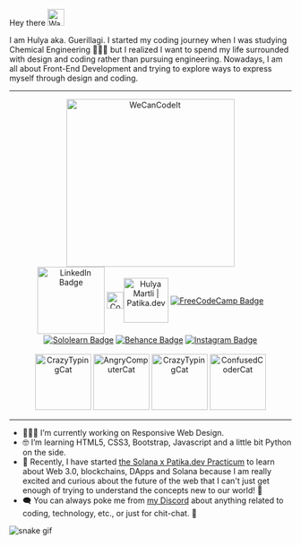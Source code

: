 <p allign="center"> Hey there <img src="https://camo.githubusercontent.com/e8e7b06ecf583bc040eb60e44eb5b8e0ecc5421320a92929ce21522dbc34c891/68747470733a2f2f6d656469612e67697068792e636f6d2f6d656469612f6876524a434c467a6361737252346961377a2f67697068792e676966" alt="Waving Hand" width="30"></p>
  <p>I am Hulya aka. Guerillagi. I started my coding journey when I was studying Chemical Engineering 👩🏻‍🔬 but I realized I want to spend my life surrounded with design and coding rather than pursuing engineering. Nowadays, I am all about Front-End Development and trying to explore ways to express myself through design and coding.</p>

<hr>
<div id="header" align="center">
    <img src="https://i.ibb.co/dQzjY98/wecancodeit.png" width="300" alt="WeCanCodeIt"><br>
      <a href="https://www.linkedin.com/in/hulyamartli/"><img width="120px" align="center" src="https://img.shields.io/badge/LinkedIn-blue?style=for-the-badge&logo=linkedin&logoColor=white" alt="LinkedIn Badge"></a>
    <a href="https://app.patika.dev/hulyamartli"><img src="https://patika-prod.s3.eu-central-1.amazonaws.com/staticFiles/cool-doge.gif" align="center" width="30px" alt="CoolDoge"></a><a href="https://app.patika.dev/hulyamartli"><img align="center" src="https://camo.githubusercontent.com/29e9bbcb9ee17b418dd900b2a87b4325c1e4a231dfdc04fd8c23687f91a22958/68747470733a2f2f676c6f62616c2d75706c6f6164732e776562666c6f772e636f6d2f3630393765306563613165383735353764613033316665662f3630393835396131393161626535643634623137666564335f506174696b612532306c6f676f2e706e67" alt="Hulya Martli | Patika.dev" width="80px" data-canonical-src="https://global-uploads.webflow.com/6097e0eca1e87557da031fef/609859a191abe5d64b17fed3_Patika%20logo.png" style="max-width: 100%;"></a>
  <a href="https://www.freecodecamp.org/Guerillagi"><img align="center" src="https://img.shields.io/badge/freecodecamp-27273D?style=for-the-badge&logo=freecodecamp&logoColor=white" alt="FreeCodeCamp Badge"></a>
  <a href="https://www.sololearn.com/profile/25684479"><img align="center" src="https://img.shields.io/badge/-Sololearn-3a464b?style=for-the-badge&logo=Sololearn&logoColor=white" alt="Sololearn Badge"></a>
  <a href="https://www.behance.net/guerillagi"><img align="center" src="https://img.shields.io/badge/-Behance-blue?style=for-the-badge&logo=behance&logoColor=white" alt="Behance Badge"></a>
  <a href="https://www.instagram.com/guerillagi/"><img align="center" src="https://img.shields.io/badge/Instagram-E4405F?style=for-the-badge&logo=instagram&logoColor=white" alt="Instagram Badge"></a>
  <br><br>
  <img src="https://media.giphy.com/media/unQ3IJU2RG7DO/giphy.gif" width="100" alt="CrazyTypingCat">
  <img src="https://c.tenor.com/ogsH7Ailje8AAAAM/cat-funny-cat.gif" height="100" alt="AngryComputerCat">
  <img src="https://media.giphy.com/media/l2Sq72gPlwox4o2n6/giphy.gif" width="100" alt="CrazyTypingCat">
  <img src="https://media.giphy.com/media/3oKIPnAiaMCws8nOsE/giphy.gif" height="100" alt="ConfusedCoderCat">
</div>
<hr>

- 👩🏻‍💻 I’m currently working on Responsive Web Design.
- 🤓 I’m learning HTML5, CSS3, Bootstrap, Javascript and a little bit Python on the side.
- 🚀 Recently, I have started <a href="https://www.patika.dev/bootcamp/solana-practicum">the Solana x Patika.dev Practicum</a> to learn about Web 3.0, blockchains, DApps and Solana because I am really excited and curious about the future of the web that I can't just get enough of trying to understand the concepts new to our world! 👀
- 🗨️ You can always poke me from <a href="https://discordapp.com/users/698121863057899531">my Discord</a> about anything related to coding, technology, etc., or just for chit-chat. 🧡
<!--- - 🙆🏻‍♀️ Fun fact: If you are curious about what does Guerillagi mean scroll down :)</p> -->

<!-- platane/snk works, it just puts it on a new branch -->
![snake gif](https://github.com/hulyamartli/hulyamartli/blob/output/github-contribution-grid-snake.svg)
